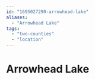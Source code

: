 ```yaml
---
id: "1695027290-arrowhead-lake"
aliases:
  - "Arrowhead Lake"
tags:
  - "two-counties"
  - "location"
---
```


# Arrowhead Lake
